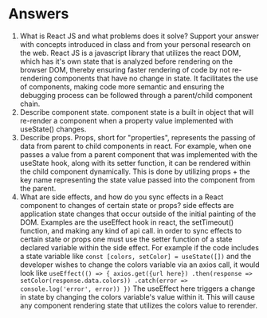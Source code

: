 # Answers

1. What is React JS and what problems does it solve? Support your answer with concepts introduced in class and from your personal research on the web.
    React JS is a javascript library that utilizes the react DOM, which has it's own state that is analyzed before rendering on the browser DOM, thereby ensuring faster rendering of code by not re-rendering components that have no change in state.  It facilitates the use of components, making code more semantic and ensuring the debugging process can be followed through a parent/child component chain.
1. Describe component state.
    component state is a built in object that will re-render a component when a property value implemented with useState() changes.
1. Describe props.
    Props, short for "properties", represents the passing of data from parent to child components in react.  For example, when one passes a value from a parent component that was implemented with the useState hook, along with its setter function, it can be rendered within the child component dynamically. This is done by utilizing props + the key name representing the state value passed into the component from the parent.
1. What are side effects, and how do you sync effects in a React component to changes of certain state or props?
    side effects are application state changes that occur outside of the initial painting of the DOM.  Examples are the useEffect hook in react, the setTimeout() function, and making any kind of api call.  in order to sync effects to certain state or props one must use the setter function of a state declared variable within the side effect.  For example if the code includes a state variable like `const [colors, setColor] = useState([])` and the developer wishes to change the colors variable via an axios call, it would look like 
    `useEffect(() => {
        axios.get({url here})
        .then(response => setColor(response.data.colors))
        .catch(error => console.log('error', error))
    })`
    The useEffect here triggers a change in state by changing the colors variable's value within it.  This will cause any component rendering state that utilizes the colors value to rerender.  